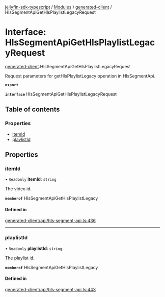 [jellyfin-sdk-typescript](../README.md) / [Modules](../modules.md) / [generated-client](../modules/generated_client.md) / HlsSegmentApiGetHlsPlaylistLegacyRequest

# Interface: HlsSegmentApiGetHlsPlaylistLegacyRequest

[generated-client](../modules/generated_client.md).HlsSegmentApiGetHlsPlaylistLegacyRequest

Request parameters for getHlsPlaylistLegacy operation in HlsSegmentApi.

**`export`**

**`interface`** HlsSegmentApiGetHlsPlaylistLegacyRequest

## Table of contents

### Properties

- [itemId](generated_client.HlsSegmentApiGetHlsPlaylistLegacyRequest.md#itemid)
- [playlistId](generated_client.HlsSegmentApiGetHlsPlaylistLegacyRequest.md#playlistid)

## Properties

### itemId

• `Readonly` **itemId**: `string`

The video id.

**`memberof`** HlsSegmentApiGetHlsPlaylistLegacy

#### Defined in

[generated-client/api/hls-segment-api.ts:436](https://github.com/thornbill/jellyfin-sdk-typescript/blob/350a9a5/src/generated-client/api/hls-segment-api.ts#L436)

___

### playlistId

• `Readonly` **playlistId**: `string`

The playlist id.

**`memberof`** HlsSegmentApiGetHlsPlaylistLegacy

#### Defined in

[generated-client/api/hls-segment-api.ts:443](https://github.com/thornbill/jellyfin-sdk-typescript/blob/350a9a5/src/generated-client/api/hls-segment-api.ts#L443)
